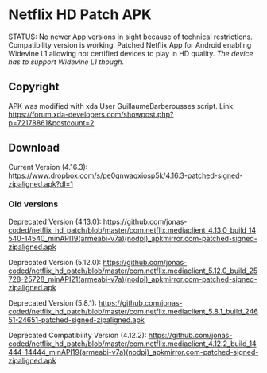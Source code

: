 # Netflix HD Patch APK
STATUS: No newer App versions in sight because of technical restrictions. Compatibility version is working.
Patched Netflix App for Android enabling Widevine L1 allowing not certified devices to play in HD quality. *The device has to support Widevine L1 though.*

## Copyright
APK was modified with xda User GuillaumeBarberousses script. Link: https://forum.xda-developers.com/showpost.php?p=72178861&postcount=2

## Download
Current Version (4.16.3): https://www.dropbox.com/s/pe0qnwaqxiosp5k/4.16.3-patched-signed-zipaligned.apk?dl=1

### Old versions
Deprecated Version (4.13.0): https://github.com/jonas-coded/netflix_hd_patch/blob/master/com.netflix.mediaclient_4.13.0_build_14540-14540_minAPI19(armeabi-v7a)(nodpi)_apkmirror.com-patched-signed-zipaligned.apk

Deprecated Version (5.12.0): https://github.com/jonas-coded/netflix_hd_patch/blob/master/com.netflix.mediaclient_5.12.0_build_25728-25728_minAPI21(armeabi-v7a)(nodpi)_apkmirror.com-patched-signed-zipaligned.apk

Deprecated Version (5.8.1): https://github.com/jonas-coded/netflix_hd_patch/blob/master/com.netflix.mediaclient_5.8.1_build_24651-24651-patched-signed-zipaligned.apk

Deprecated Compatibility Version (4.12.2): https://github.com/jonas-coded/netflix_hd_patch/blob/master/com.netflix.mediaclient_4.12.2_build_14444-14444_minAPI19(armeabi-v7a)(nodpi)_apkmirror.com-patched-signed-zipaligned.apk
